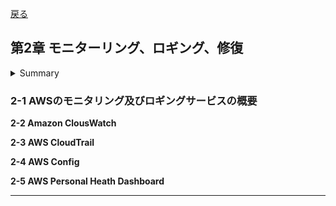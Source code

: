 [戻る](../README.md)
## 第2章 モニターリング、ロギング、修復

<details><summary>Summary</summary>
[2-1 AWSのモニタリング及びロギングサービスの概要](#midashi)

- メトリクスの監視  
- ログの監視  
- イベントの監視  

2-2 Amazon ClousWatch  

2-3 AWS CloudTrail  

2-4 AWS Config  

2-5 AWS Personal Heath Dashboard  

</details>


<a id="midashi"></a>
### 2-1 AWSのモニタリング及びロギングサービスの概要



**2-2 Amazon ClousWatch**



**2-3 AWS CloudTrail**


**2-4 AWS Config**



**2-5 AWS Personal Heath Dashboard**






-----
